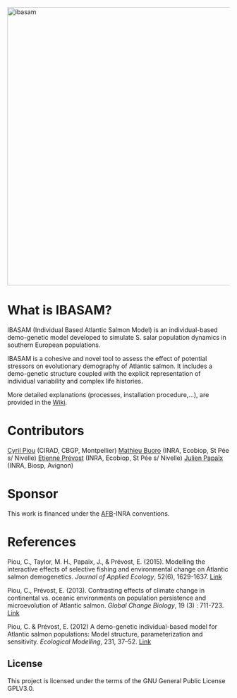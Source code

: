          
<img width="630" alt="ibasam" src="https://user-images.githubusercontent.com/14179200/33024686-0efb54d8-ce0c-11e7-957f-a956b12cbcf7.png">
       
 
# What is IBASAM?

IBASAM (Individual Based Atlantic Salmon Model) is an individual-based demo-genetic model developed to simulate S. salar population dynamics in southern European populations.

IBASAM is a cohesive and novel tool to assess the effect of potential stressors on evolutionary demography of Atlantic salmon. It includes a demo-genetic structure coupled with the explicit representation of individual variability and complex life histories.

More detailed explanations (processes, installation procedure,...), are provided in the [Wiki](https://github.com/Ibasam/IBASAM/wiki).

# Contributors
[Cyril Piou](http://agents.cirad.fr/index.php/cyril.piou) (CIRAD, CBGP, Montpellier)
[Mathieu Buoro](https://ecobiop.com/a-propos/) (INRA, Ecobiop, St Pée s/ Nivelle)
[Etienne Prévost](https://ecobiop.com/a-propos/) (INRA, Ecobiop, St Pée s/ Nivelle)
[Julien Papaïx](https://informatique-mia.inra.fr/biosp/trombinoscope) (INRA, Biosp, Avignon)

# Sponsor
This work is financed under the [AFB](https://www.afbiodiversite.fr)-INRA conventions. 

References  
=============================================

Piou, C., Taylor, M. H., Papaïx, J., & Prévost, E. (2015). Modelling the interactive effects of selective fishing and environmental change on Atlantic salmon demogenetics. *Journal of Applied Ecology*, 52(6), 1629-1637. [Link](http://onlinelibrary.wiley.com/doi/10.1111/1365-2664.12512/abstract)

Piou, C., Prévost, E. (2013). Contrasting effects of climate change in continental vs. oceanic environments on population persistence and microevolution of Atlantic salmon. *Global Change Biology*, 19 (3) : 711-723. [Link](http://onlinelibrary.wiley.com/doi/10.1111/gcb.12085/abstract)

Piou, C. & Prévost, E. (2012) A demo-genetic individual-based model for Atlantic salmon populations: Model structure, parameterization and sensitivity. *Ecological Modelling*, 231, 37–52. [Link](http://www.sciencedirect.com/science/article/pii/S0304380012000543)


License
---

This project is licensed under the terms of the GNU General Public License GPLV3.0.

